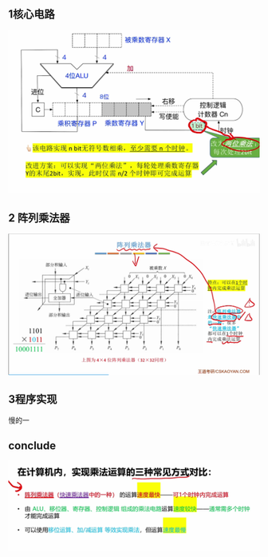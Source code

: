 


## 1核心电路
![输入图片说明](/imgs/2025-08-03/VRkDf3qr9m9F5W9r.png)
## 2 阵列乘法器
![输入图片说明](/imgs/2025-08-03/S9DQTdDVIwItasPw.png)
## 3程序实现
慢的一

## conclude
![输入图片说明](/imgs/2025-08-03/u7gCRMDSiO18GMpW.png)
<!--stackedit_data:
eyJoaXN0b3J5IjpbLTE1NDkzMzU4NDBdfQ==
-->